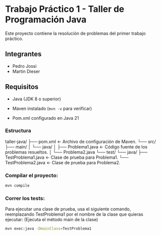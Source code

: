 # Trabajo Práctico 1 - Taller de Programación Java

Este proyecto contiene la resolución de problemas del primer trabajo práctico.

## Integrantes

* Pedro Jossi
* Martin Dieser 


## Requisitos

- Java (JDK 8 o superior)
- Maven instalado (`mvn -v` para verificar)

- Pom.xml configurado en Java 21 

### Estructura 

taller-java/
├── pom.xml ← Archivo de configuración de Maven.
└── src/
├── main/
│ └── java/
│ ├── Problema1.java ← Código fuente de los problemas resueltos.
│ └── Problema2.java
└── test/
└── java/
├── TestProblema1.java ← Clase de prueba para Problema1.
└── TestProblema2.java ← Clase de prueba para Problema2.


### Compilar el proyecto:

```bash
mvn compile
```

### Correr los tests:

Para ejecutar una clase de prueba, usa el siguiente comando, reemplazando TestProblema1 por el nombre de la clase que quieras ejecutar:
(Ejecuta el método main de la clase)

```bash
mvn exec:java -DmainClass=TestProblema1
```




